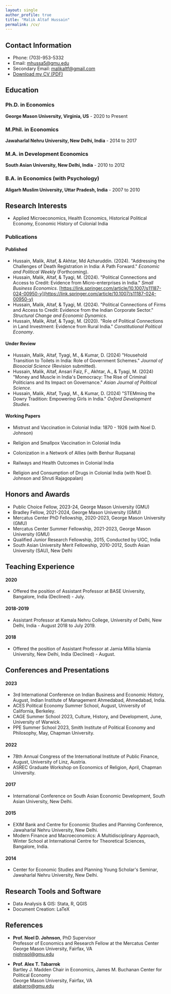 ```yaml
---
layout: single
author_profile: true
title: "Malik Altaf Hussain"
permalink: /cv/
---
```


## Contact Information

- Phone: (703)-953-5332
- Email: [mhussa5@gmu.edu](mailto:mhussa5@gmu.edu)
- Secondary Email: [malikaltf@gmail.com](mailto:malikaltf@gmail.com)
- [Download my CV (PDF)](/files/CV.pdf)

## Education

### Ph.D. in Economics
**George Mason University, Virginia, US** - 2020 to Present

### M.Phil. in Economics
**Jawaharlal Nehru University, New Delhi, India** - 2014 to 2017

### M.A. in Development Economics
**South Asian University, New Delhi, India** - 2010 to 2012

### B.A. in Economics (with Psychology)
**Aligarh Muslim University, Uttar Pradesh, India** - 2007 to 2010

## Research Interests

- Applied Microeconomics, Health Economics, Historical Political Economy, Economic History of Colonial India
	

### Publications

#### Published
- Hussain, Malik, Altaf, & Akhtar, Md Azharuddin. (2024). "Addressing the Challenges of Death Registration in India: A Path Forward." _Economic and Political Weekly_ (Forthcoming).
- Hussain, Malik, Altaf, & Tyagi, M. (2024). "Political Connections and Access to Credit: Evidence from Micro-enterprises in India." _Small Business Economics_. [https://link.springer.com/article/10.1007/s11187-024-00950-y](https://link.springer.com/article/10.1007/s11187-024-00950-y)
- Hussain, Malik, Altaf, & Tyagi, M. (2024). "Political Connections of Firms and Access to Credit: Evidence from the Indian Corporate Sector." _Structural Change and Economic Dynamics_.
- Hussain, Malik, Altaf, & Tyagi, M. (2020). "Role of Political Connections in Land Investment: Evidence from Rural India." _Constitutional Political Economy_.

#### Under Review
- Hussain, Malik, Altaf, Tyagi, M., & Kumar, D. (2024) "Household Transition to Toilets in India: Role of Government Schemes." _Journal of Biosocial Science_ (Revision submitted).
- Hussain, Malik, Altaf, Ansari Faiz, F., Akhtar, A., & Tyagi, M. (2024) "Money and Muscle in India's Democracy: The Rise of Criminal Politicians and Its Impact on Governance." _Asian Journal of Political Science_.
- Hussain, Malik, Altaf, Tyagi, M., & Kumar, D. (2024) "STEMming the Dowry Tradition: Empowering Girls in India." _Oxford Development Studies_.


#### Working Papers

- Mistrust and Vaccination in Colonial India: 1870 - 1926 
  (with Noel D. Johnson)

- Religion and Smallpox Vaccination in Colonial India

- Colonization in a Network of Allies 
  (with Benhur Ruqsana)

- Railways and Health Outcomes in Colonial India

- Religion and Consumption of Drugs in Colonial India
  (with Noel D. Johnson and Shruti Rajagopalan)

## Honors and Awards

- Public Choice Fellow, 2023-24, George Mason University (GMU)
- Bradley Fellow, 2021-2024, George Mason University (GMU)
- Mercatus Center PhD Fellowship, 2020-2023, George Mason University (GMU)
- Mercatus Center Summer Fellowship, 2021-2023, George Mason University (GMU)
- Qualified Junior Research Fellowship, 2015, Conducted by UGC, India
- South Asian University Merit Fellowship, 2010-2012, South Asian University (SAU), New Delhi


## Teaching Experience

#### 2020
- Offered the position of Assistant Professor at BASE University, Bangalore, India (Declined) - July.

#### 2018-2019
- Assistant Professor at Kamala Nehru College, University of Delhi, New Delhi, India - August 2018 to July 2019.

#### 2018
- Offered the position of Assistant Professor at Jamia Millia Islamia University, New Delhi, India (Declined) - August.
## Conferences and Presentations

#### 2023
- 3rd International Conference on Indian Business and Economic History, August, Indian Institute of Management Ahmedabad, Ahmedabad, India.
- ACES Political Economy Summer School, August, University of California, Berkeley.
- CAGE Summer School 2023, Culture, History, and Development, June, University of Warwick.
- PPE Summer School 2023, Smith Institute of Political Economy and Philosophy, May, Chapman University.

#### 2022
- 78th Annual Congress of the International Institute of Public Finance, August, University of Linz, Austria.
- ASREC Graduate Workshop on Economics of Religion, April, Chapman University.

#### 2017
- International Conference on South Asian Economic Development, South Asian University, New Delhi.

#### 2015
- EXIM Bank and Centre for Economic Studies and Planning Conference, Jawaharlal Nehru University, New Delhi.
- Modern Finance and Macroeconomics: A Multidisciplinary Approach, Winter School at International Centre for Theoretical Sciences, Bangalore, India.

#### 2014
- Center for Economic Studies and Planning Young Scholar's Seminar, Jawaharlal Nehru University, New Delhi.

## Research Tools and Software

- Data Analysis & GIS: Stata, R, QGIS
- Document Creation: LaTeX

## References

- **Prof. Noel D. Johnson**, PhD Supervisor  
  Professor of Economics and Research Fellow at the Mercatus Center  
  George Mason University, Fairfax, VA  
  [njohnsol@gmu.edu](mailto:njohnsol@gmu.edu)

- **Prof. Alex T. Tabarrok**  
  Bartley J. Madden Chair in Economics, James M. Buchanan Center for Political Economy  
  George Mason University, Fairfax, VA  
  [atabarro@gmu.edu](mailto:atabarro@gmu.edu)
